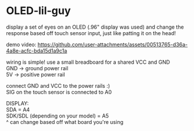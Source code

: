 # OLED-lil-guy
display a set of eyes on an OLED (.96" display was used) and change the response based off touch sensor input, just like patting it on the head!

demo video:
https://github.com/user-attachments/assets/00513765-d36a-4a8e-acfc-bda15d1a9c1a

wiring is simple! use a small breadboard for a shared VCC and GND <br/>
GND -> ground power rail <br/>
5V -> positive power rail <br/>

connect GND and VCC to the power rails :) <br/>
SIG on the touch sensor is connected to A0 <br/>

DISPLAY: <br/>
SDA = A4 <br/>
SDK/SDL (depending on your model) = A5 <br/>
^ can change based off what board you're using <br/>
